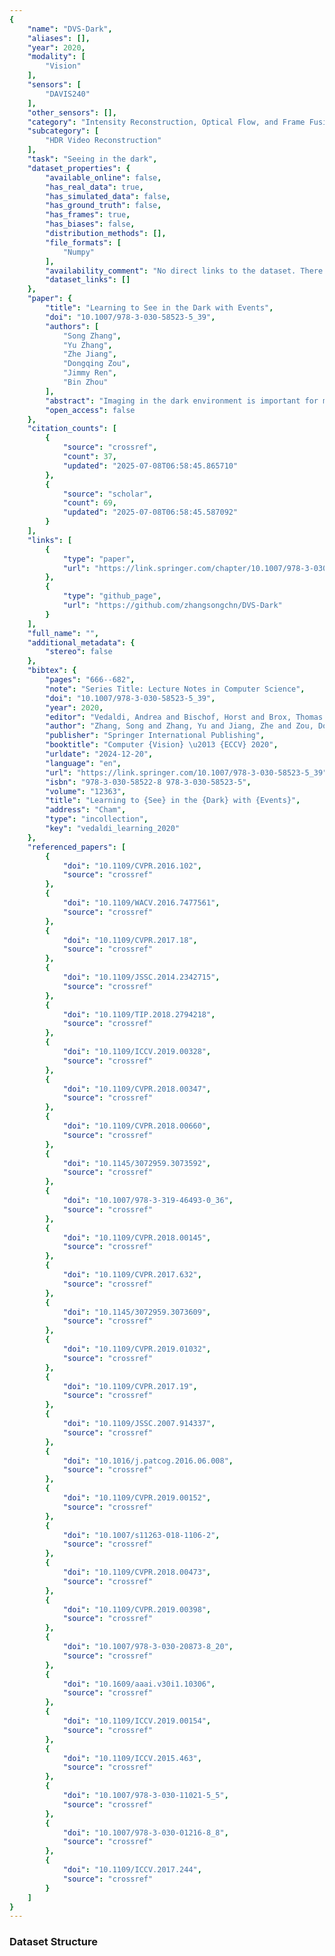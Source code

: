 ```yaml
---
{
    "name": "DVS-Dark",
    "aliases": [],
    "year": 2020,
    "modality": [
        "Vision"
    ],
    "sensors": [
        "DAVIS240"
    ],
    "other_sensors": [],
    "category": "Intensity Reconstruction, Optical Flow, and Frame Fusion",
    "subcategory": [
        "HDR Video Reconstruction"
    ],
    "task": "Seeing in the dark",
    "dataset_properties": {
        "available_online": false,
        "has_real_data": true,
        "has_simulated_data": false,
        "has_ground_truth": false,
        "has_frames": true,
        "has_biases": false,
        "distribution_methods": [],
        "file_formats": [
            "Numpy"
        ],
        "availability_comment": "No direct links to the dataset. There is some example files in the Github repository. Note that the files are on the master branch, not the default main branch.",
        "dataset_links": []
    },
    "paper": {
        "title": "Learning to See in the Dark with Events",
        "doi": "10.1007/978-3-030-58523-5_39",
        "authors": [
            "Song Zhang",
            "Yu Zhang",
            "Zhe Jiang",
            "Dongqing Zou",
            "Jimmy Ren",
            "Bin Zhou"
        ],
        "abstract": "Imaging in the dark environment is important for many real-world applications like video surveillance. Recently, the development of Event Cameras raises promising directions in solving this task thanks to its High Dynamic Range (HDR) and low requirement of computational sources. However, such cameras record sparse, asynchronous intensity changes of the scene (called events), instead of canonical images. In this paper, we propose learning to see in the dark by translating HDR events in low light to canonical sharp images as if captured in day light. Since it is extremely challenging to collect paired event-image training data, a novel unsupervised domain adaptation network is proposed that explicitly separates domain-invariant features (e.g. scene structures) from the domain-specific ones (e.g. detailed textures) to ease representation learning. A detail enhancing branch is proposed to reconstruct day light-specific features from the domain-invariant representations in a residual manner, regularized by a ranking loss. To evaluate the proposed approach, a novel large-scale dataset is captured with a DAVIS240C camera with both day/low light events and intensity images. Experiments on this dataset show that the proposed domain adaptation approach achieves superior performance than various state-of-the-art architectures.",
        "open_access": false
    },
    "citation_counts": [
        {
            "source": "crossref",
            "count": 37,
            "updated": "2025-07-08T06:58:45.865710"
        },
        {
            "source": "scholar",
            "count": 69,
            "updated": "2025-07-08T06:58:45.587092"
        }
    ],
    "links": [
        {
            "type": "paper",
            "url": "https://link.springer.com/chapter/10.1007/978-3-030-58523-5_39"
        },
        {
            "type": "github_page",
            "url": "https://github.com/zhangsongchn/DVS-Dark"
        }
    ],
    "full_name": "",
    "additional_metadata": {
        "stereo": false
    },
    "bibtex": {
        "pages": "666--682",
        "note": "Series Title: Lecture Notes in Computer Science",
        "doi": "10.1007/978-3-030-58523-5_39",
        "year": 2020,
        "editor": "Vedaldi, Andrea and Bischof, Horst and Brox, Thomas and Frahm, Jan-Michael",
        "author": "Zhang, Song and Zhang, Yu and Jiang, Zhe and Zou, Dongqing and Ren, Jimmy and Zhou, Bin",
        "publisher": "Springer International Publishing",
        "booktitle": "Computer {Vision} \u2013 {ECCV} 2020",
        "urldate": "2024-12-20",
        "language": "en",
        "url": "https://link.springer.com/10.1007/978-3-030-58523-5_39",
        "isbn": "978-3-030-58522-8 978-3-030-58523-5",
        "volume": "12363",
        "title": "Learning to {See} in the {Dark} with {Events}",
        "address": "Cham",
        "type": "incollection",
        "key": "vedaldi_learning_2020"
    },
    "referenced_papers": [
        {
            "doi": "10.1109/CVPR.2016.102",
            "source": "crossref"
        },
        {
            "doi": "10.1109/WACV.2016.7477561",
            "source": "crossref"
        },
        {
            "doi": "10.1109/CVPR.2017.18",
            "source": "crossref"
        },
        {
            "doi": "10.1109/JSSC.2014.2342715",
            "source": "crossref"
        },
        {
            "doi": "10.1109/TIP.2018.2794218",
            "source": "crossref"
        },
        {
            "doi": "10.1109/ICCV.2019.00328",
            "source": "crossref"
        },
        {
            "doi": "10.1109/CVPR.2018.00347",
            "source": "crossref"
        },
        {
            "doi": "10.1109/CVPR.2018.00660",
            "source": "crossref"
        },
        {
            "doi": "10.1145/3072959.3073592",
            "source": "crossref"
        },
        {
            "doi": "10.1007/978-3-319-46493-0_36",
            "source": "crossref"
        },
        {
            "doi": "10.1109/CVPR.2018.00145",
            "source": "crossref"
        },
        {
            "doi": "10.1109/CVPR.2017.632",
            "source": "crossref"
        },
        {
            "doi": "10.1145/3072959.3073609",
            "source": "crossref"
        },
        {
            "doi": "10.1109/CVPR.2019.01032",
            "source": "crossref"
        },
        {
            "doi": "10.1109/CVPR.2017.19",
            "source": "crossref"
        },
        {
            "doi": "10.1109/JSSC.2007.914337",
            "source": "crossref"
        },
        {
            "doi": "10.1016/j.patcog.2016.06.008",
            "source": "crossref"
        },
        {
            "doi": "10.1109/CVPR.2019.00152",
            "source": "crossref"
        },
        {
            "doi": "10.1007/s11263-018-1106-2",
            "source": "crossref"
        },
        {
            "doi": "10.1109/CVPR.2018.00473",
            "source": "crossref"
        },
        {
            "doi": "10.1109/CVPR.2019.00398",
            "source": "crossref"
        },
        {
            "doi": "10.1007/978-3-030-20873-8_20",
            "source": "crossref"
        },
        {
            "doi": "10.1609/aaai.v30i1.10306",
            "source": "crossref"
        },
        {
            "doi": "10.1109/ICCV.2019.00154",
            "source": "crossref"
        },
        {
            "doi": "10.1109/ICCV.2015.463",
            "source": "crossref"
        },
        {
            "doi": "10.1007/978-3-030-11021-5_5",
            "source": "crossref"
        },
        {
            "doi": "10.1007/978-3-030-01216-8_8",
            "source": "crossref"
        },
        {
            "doi": "10.1109/ICCV.2017.244",
            "source": "crossref"
        }
    ]
}
---
```


### Dataset Structure
